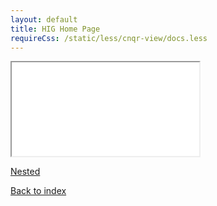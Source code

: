 ```yaml
---
layout: default
title: HIG Home Page
requireCss: /static/less/cnqr-view/docs.less
---
```


<iframe src="compare-1"></iframe>

[Nested](./nested/that-is-nice)

[Back to index](./)
